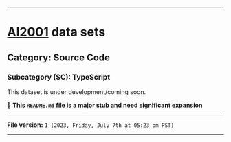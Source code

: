 
***

# [AI2001](https://github.com/seanpm2001/AI2001/) data sets

## Category: Source Code

### Subcategory (SC): TypeScript

This dataset is under development/coming soon.

**🌱️ This [`README.md`](/README.md) file is a major stub and need significant expansion**

***

**File version:** `1 (2023, Friday, July 7th at 05:23 pm PST)`

***
